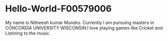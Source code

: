 # Hello-World-F00579006
My name is Nitheesh kumar Mundru. Currently I am pursuing masters in CONCORDIA UNIVERSITY WISCONSIN.I love playing games like Cricket and Listining to the music.
